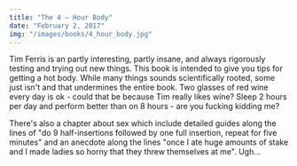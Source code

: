 ```yaml
---
title: "The 4 – Hour Body"
date: "February 2, 2017"
img: "/images/books/4_hour_body.jpg"
---
```


Tim Ferris is an partly interesting, partly insane, and always rigorously testing and trying out new things. This book is intended to give you tips for getting a hot body. While many things sounds scientifically rooted, some just isn't and that undermines the entire book. Two glasses of red wine every day is ok - could that be because Tim really likes wine? Sleep 2 hours per day and perform better than on 8 hours - are you fucking kidding me?

There's also a chapter about sex which include detailed guides along the lines of "do 9 half-insertions followed by one full insertion, repeat for five minutes" and an anecdote along the lines "once I ate huge amounts of stake and I made ladies so horny that they threw themselves at me". Ugh...